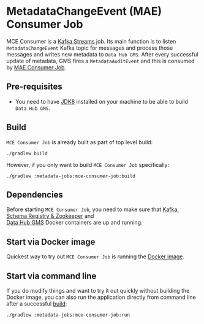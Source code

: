 # MetadataChangeEvent (MAE) Consumer Job
MCE Consumer is a [Kafka Streams](https://kafka.apache.org/documentation/streams/) job. Its main function is to listen
`MetadataChangeEvent` Kafka topic for messages and process those messages and writes new metadata to `Data Hub GMS`.
After every successful update of metadata, GMS fires a `MetadataAuditEvent` and this is consumed by 
[MAE Consumer Job](../elasticsearch-index-job).

## Pre-requisites
* You need to have [JDK8](https://www.oracle.com/java/technologies/jdk8-downloads.html) 
installed on your machine to be able to build `Data Hub GMS`.

## Build
`MCE Consumer Job` is already built as part of top level build:
```
./gradlew build
```
However, if you only want to build `MCE Consumer Job` specifically:
```
./gradlew :metadata-jobs:mce-consumer-job:build
```

## Dependencies
Before starting `MCE Consumer Job`, you need to make sure that [Kafka, Schema Registry & Zookeeper](../../docker/kafka) and  
[Data Hub GMS](../../docker/gms) Docker containers are up and running.

## Start via Docker image
Quickest way to try out `MCE Consumer Job` is running the [Docker image](../../docker/mce-consumer).

## Start via command line
If you do modify things and want to try it out quickly without building the Docker image, you can also run
the application directly from command line after a successful [build](#build):
```
./gradlew :metadata-jobs:mce-consumer-job:run
```